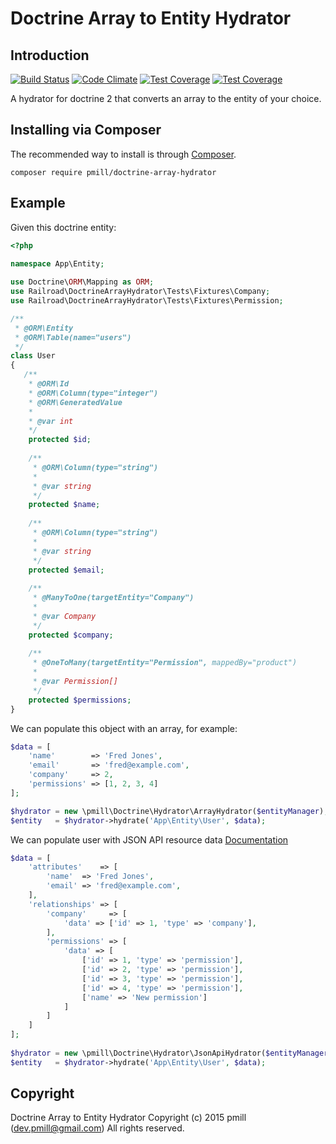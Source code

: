 Doctrine Array to Entity Hydrator
================

Introduction
------------

[![Build Status](https://secure.travis-ci.org/pmill/doctrine-array-hydrator.svg?branch=master)](http://travis-ci.org/pmill/doctrine-array-hydrator) [![Code Climate](https://codeclimate.com/github/pmill/doctrine-array-hydrator/badges/gpa.svg)](https://codeclimate.com/github/pmill/doctrine-array-hydrator) [![Test Coverage](https://codeclimate.com/github/pmill/doctrine-array-hydrator/badges/coverage.svg)](https://codeclimate.com/github/pmill/doctrine-array-hydrator/coverage) [![Test Coverage](https://scrutinizer-ci.com/g/pmill/doctrine-array-hydrator/badges/quality-score.png?b=master)](https://scrutinizer-ci.com/g/pmill/doctrine-array-hydrator/)


A hydrator for doctrine 2 that converts an array to the entity of your choice.

Installing via Composer
-----------------------

The recommended way to install is through
[Composer](http://getcomposer.org).

    composer require pmill/doctrine-array-hydrator

Example
-------

Given this doctrine entity:

```PHP
<?php

namespace App\Entity;
    
use Doctrine\ORM\Mapping as ORM;
use Railroad\DoctrineArrayHydrator\Tests\Fixtures\Company;
use Railroad\DoctrineArrayHydrator\Tests\Fixtures\Permission;

/**
 * @ORM\Entity
 * @ORM\Table(name="users")
 */
class User
{
   /**
    * @ORM\Id 
    * @ORM\Column(type="integer") 
    * @ORM\GeneratedValue
    * 
    * @var int
    */
    protected $id;
    
    /**
     * @ORM\Column(type="string")
     * 
     * @var string
     */
    protected $name;
    
    /**
     * @ORM\Column(type="string")
     * 
     * @var string
     */
    protected $email;
    
    /**
     * @ManyToOne(targetEntity="Company")
     * 
     * @var Company
     */
    protected $company;
        
    /**
     * @OneToMany(targetEntity="Permission", mappedBy="product")
     * 
     * @var Permission[]
     */
    protected $permissions;
}
```

We can populate this object with an array, for example:

```PHP
$data = [
    'name'        => 'Fred Jones',
    'email'       => 'fred@example.com',
    'company'     => 2,
    'permissions' => [1, 2, 3, 4]
];

$hydrator = new \pmill\Doctrine\Hydrator\ArrayHydrator($entityManager);
$entity   = $hydrator->hydrate('App\Entity\User', $data);
```

We can populate user with JSON API resource data
[Documentation](http://jsonapi.org/format/#document-resource-objects)
```PHP
$data = [
    'attributes'    => [
        'name'  => 'Fred Jones',
        'email' => 'fred@example.com',
    ],
    'relationships' => [
        'company'     => [
            'data' => ['id' => 1, 'type' => 'company'],
        ],
        'permissions' => [
            'data' => [
                ['id' => 1, 'type' => 'permission'],
                ['id' => 2, 'type' => 'permission'],
                ['id' => 3, 'type' => 'permission'],
                ['id' => 4, 'type' => 'permission'],
                ['name' => 'New permission']
            ]
        ]
    ]
];
    
$hydrator = new \pmill\Doctrine\Hydrator\JsonApiHydrator($entityManager);
$entity   = $hydrator->hydrate('App\Entity\User', $data);
```

Copyright
---------

Doctrine Array to Entity Hydrator
Copyright (c) 2015 pmill (dev.pmill@gmail.com) 
All rights reserved.
